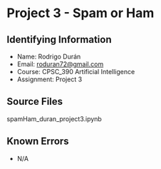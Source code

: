  # Project 3 - Spam or Ham

## Identifying Information

* Name: Rodrigo Durán
* Email: roduran72@gmail.com
* Course: CPSC_390 Artificial Intelligence
* Assignment: Project 3

## Source Files
spamHam_duran_project3.ipynb

## Known Errors

* N/A
